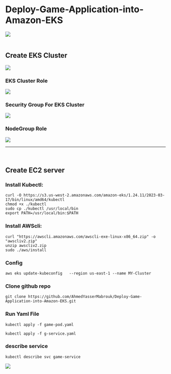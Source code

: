 # Deploy-Game-Application-into-Amazon-EKS
<img src="https://github.com/AhmedYasserMabrouk/Deploy-Game-Application-into-Amazon-EKS/assets/166556717/98944fc2-c8f0-4ffb-b776-8395c9c66942">

<br>


<br>



## Create EKS Cluster
<img src="https://github.com/AhmedYasserMabrouk/Deploy-Game-Application-into-Amazon-EKS/assets/166556717/16e5b2bf-8e33-4191-8871-227f6961e49c">

### EKS Cluster Role
<img src="https://github.com/AhmedYasserMabrouk/Deploy-Game-Application-into-Amazon-EKS/assets/166556717/3d2f2024-418e-45b8-813d-4c84b5eb3ed3">

### Security Group For EKS Cluster

<img src="https://github.com/AhmedYasserMabrouk/Deploy-Game-Application-into-Amazon-EKS/assets/166556717/6acd8dcb-db16-4752-b23b-44b2c2f5d74c">

### NodeGroup Role
<img src="https://github.com/AhmedYasserMabrouk/Deploy-Game-Application-into-Amazon-EKS/assets/166556717/58439c4f-349d-47c7-a137-9b2a868fe2d2">

<hr>

<br>


## Create  EC2  server
### Install Kubectl:

```
curl -O https://s3.us-west-2.amazonaws.com/amazon-eks/1.24.11/2023-03-17/bin/linux/amd64/kubectl
chmod +x ./kubectl
sudo cp ./kubectl /usr/local/bin
export PATH=/usr/local/bin:$PATH
```
### Install AWScli:
```
curl "https://awscli.amazonaws.com/awscli-exe-linux-x86_64.zip" -o "awscliv2.zip"
unzip awscliv2.zip
sudo ./aws/install

```

### Config


```
aws eks update-kubeconfig   --region us-east-1 --name MY-Cluster

```

### Clone github repo


```
git clone https://github.com/AhmedYasserMabrouk/Deploy-Game-Application-into-Amazon-EKS.git

```

### Run Yaml File

```
kubectl apply -f game-pod.yaml

kubectl apply -f g-service.yaml

```

### describe service


```
kubectl describe svc game-service
```


<img src="https://github.com/AhmedYasserMabrouk/Deploy-Game-Application-into-Amazon-EKS/assets/166556717/83951ee4-c9eb-4fd2-9a32-2f5989043905">





